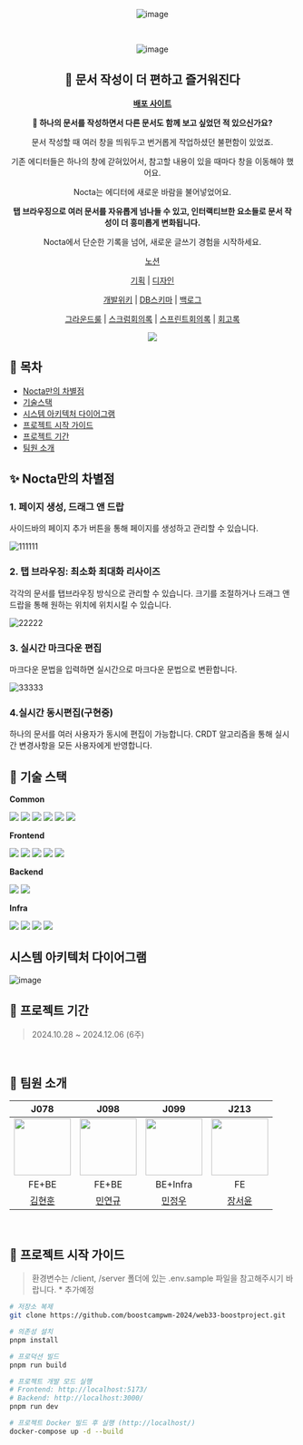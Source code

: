 <div align="center">
  
  ![image](https://github.com/user-attachments/assets/e7f5453b-ecc8-4087-b0ae-0c72b422103f)

  <br>

  ![image](https://github.com/user-attachments/assets/dba641b3-417d-4bb6-9c87-4cfc78d8324c)
  <br>
 

</div>

<div align="center">

## 📑 문서 작성이 더 편하고 즐거워진다

  <a href="https://nocta.site" title="🌌 밤하늘의 별빛처럼, 자유로운 인터랙션 실시간 에디터"><strong>배포 사이트</strong></a>

**🤔 하나의 문서를 작성하면서 다른 문서도 함께 보고 싶었던 적 있으신가요?**

문서 작성할 때 여러 창을 띄워두고 번거롭게 작업하셨던 불편함이 있었죠.

기존 에디터들은 하나의 창에 갇혀있어서, 참고할 내용이 있을 때마다 창을 이동해야 했어요.

Nocta는 에디터에 새로운 바람을 불어넣었어요.

**탭 브라우징으로 여러 문서를 자유롭게 넘나들 수 있고, 인터랙티브한 요소들로 문서 작성이 더 흥미롭게 변화됩니다.**

Nocta에서 단순한 기록을 넘어, 새로운 글쓰기 경험을 시작하세요.

[노션](https://abrupt-feta-9a9.notion.site/web33-12a9ff1b21c38003b600f57baa654626?pvs=4) 

[기획](https://abrupt-feta-9a9.notion.site/12a9ff1b21c380b4b3bafc3af92b2a25?pvs=4) | [디자인](https://abrupt-feta-9a9.notion.site/12f9ff1b21c380459f74f7a2e4fb7a93?pvs=4)

[개발위키](https://abrupt-feta-9a9.notion.site/12a9ff1b21c380f2a490deae65256639?pvs=4) | [DB스키마](https://abrupt-feta-9a9.notion.site/DB-708e1cf3c1454b3c950bff67d0924dde?pvs=4) | [백로그](https://abrupt-feta-9a9.notion.site/12e9ff1b21c380ecb202f869f6ad040e?pvs=4)

 [그라운드룰](https://abrupt-feta-9a9.notion.site/12a9ff1b21c3807ca2b8e308178e5c2f?pvs=4) | [스크럼회의록](https://abrupt-feta-9a9.notion.site/12a9ff1b21c38087848fcd2d37445005?pvs=4) | [스프린트회의록](https://abrupt-feta-9a9.notion.site/12a9ff1b21c380ac876cdd60332f5826?pvs=4) | [회고록](https://abrupt-feta-9a9.notion.site/12a9ff1b21c380959d92e485fcc94f8a?pvs=4)
 
 <a href="https://hits.seeyoufarm.com"><img src="https://hits.seeyoufarm.com/api/count/incr/badge.svg?url=https%3A%2F%2Fgithub.com%2Fboostcampwm-2024%2Fweb33-Nocta&count_bg=%2379C83D&title_bg=%23555555&icon=&icon_color=%23E7E7E7&title=hits&edge_flat=false"/></a>

</div>




## 🚩 목차

- [Nocta만의 차별점](#-nocta만의-차별점)
- [기술스택](#-기술-스택)
- [시스템 아키텍처 다이어그램](#시스템-아키텍처-다이어그램)
- [프로젝트 시작 가이드](#-프로젝트-시작-가이드)
- [프로젝트 기간](#-프로젝트-기간)
- [팀원 소개](#-팀원-소개)

## ✨ Nocta만의 차별점

### 1. 페이지 생성, 드래그 앤 드랍

사이드바의 페이지 추가 버튼을 통해 페이지를 생성하고 관리할 수 있습니다.

![111111](https://github.com/user-attachments/assets/7bbbd091-a906-49b1-8043-13240bdf2f5b)

### 2. 탭 브라우징: 최소화 최대화 리사이즈

각각의 문서를 탭브라우징 방식으로 관리할 수 있습니다. 크기를 조절하거나 드래그 앤 드랍을 통해 원하는 위치에 위치시킬 수 있습니다.

![22222](https://github.com/user-attachments/assets/7355a84a-7ff5-44c5-a3d0-24840a468818)

### 3. 실시간 마크다운 편집

마크다운 문법을 입력하면 실시간으로 마크다운 문법으로 변환합니다.

![33333](https://github.com/user-attachments/assets/ffcf7fa5-9436-4e6b-b38f-6fbf9e813cb5)

### 4.실시간 동시편집(구현중)

하나의 문서를 여러 사용자가 동시에 편집이 가능합니다. CRDT 알고리즘을 통해 실시간 변경사항을 모든 사용자에게 반영합니다.


## 🔧 기술 스택

**Common**

<div align="left"> <img src="https://img.shields.io/badge/TypeScript-3178C6?style=flat-square&logo=TypeScript&logoColor=white"/> <img src="https://img.shields.io/badge/Prettier-F7B93E?style=flat-square&logo=Prettier&logoColor=black"/> <img src="https://img.shields.io/badge/ESLint-4B32C3?style=flat-square&logo=ESLint&logoColor=white"/> <img src="https://img.shields.io/badge/Jest-C21325?style=flat-square&logo=Jest&logoColor=white"/> <img src="https://img.shields.io/badge/PNPM-F69220?style=flat-square&logo=PNPM&logoColor=white"/> <img src="https://img.shields.io/badge/Playwright-2EAD33?style=flat-square&logo=Playwright&logoColor=white"/> </div>

**Frontend**

<div align="left"> <img src="https://img.shields.io/badge/React-61DAFB?style=flat-square&logo=React&logoColor=black"/> <img src="https://img.shields.io/badge/React_Query-FF4154?style=flat-square&logo=ReactQuery&logoColor=white"/> <img src="https://img.shields.io/badge/Zustand-764ABC?style=flat-square&logo=Zustand&logoColor=white"/> <img src="https://img.shields.io/badge/Panda_CSS-06B6D4?style=flat-square&logo=PandaCSS&logoColor=white"/> <img src="https://img.shields.io/badge/Vite-646CFF?style=flat-square&logo=Vite&logoColor=white"/> </div>

**Backend**

<div align="left"> <img src="https://img.shields.io/badge/NestJS-E0234E?style=flat-square&logo=NestJS&logoColor=white"/> <img src="https://img.shields.io/badge/MongoDB-47A248?style=flat-square&logo=MongoDB&logoColor=white"/> </div>

**Infra**

<div align="left"> <img src="https://img.shields.io/badge/Docker-2496ED?style=flat-square&logo=Docker&logoColor=white"/> <img src="https://img.shields.io/badge/Nginx-009639?style=flat-square&logo=Nginx&logoColor=white"/> <img src="https://img.shields.io/badge/GitHub_Actions-2088FF?style=flat-square&logo=GitHubActions&logoColor=white"/> <img src="https://img.shields.io/badge/NCloud-03C75A?style=flat-square&logo=Naver&logoColor=white"/> </div>

## 시스템 아키텍처 다이어그램

![image](https://github.com/user-attachments/assets/ab96462b-5f38-4dd9-9c72-984829fa873d)


## 📅 프로젝트 기간

> 2024.10.28 ~ 2024.12.06 (6주)

<br>

## 🌱 팀원 소개

<div align="center">

|                                J078                                 |                                J098                                 |                                 J099                                 |                                  J213                                   |
| :-------------------------------------------------------------------: | :-------------------------------------------------------------------: | :--------------------------------------------------------------------: | :-----------------------------------------------------------------------: |
| <img src="https://github.com/hyonun321.png" width="100" height="100"> | <img src="https://github.com/Ludovico7.png" width="100" height="100"> | <img src="https://github.com/minjungw00.png" width="100" height="100"> | <img src="https://github.com/pipisebastian.png" width="100" height="100"> |
|                                 FE+BE                                 |                                  FE+BE                                   |                                   BE+Infra                                   |                                    FE                                     |
|              [김현훈](https://github.com/hyonun321)               |              [민연규](https://github.com/Ludovico7)               |              [민정우](https://github.com/minjungw00)              |            [장서윤](https://github.com/pipisebastian)             |

</div>

<br>



## 🚀 프로젝트 시작 가이드

> 환경변수는 /client, /server 폴더에 있는 .env.sample 파일을 참고해주시기 바랍니다. * 추가예정

```bash
# 저장소 복제
git clone https://github.com/boostcampwm-2024/web33-boostproject.git

# 의존성 설치
pnpm install

# 프로덕션 빌드
pnpm run build

# 프로젝트 개발 모드 실행
# Frontend: http://localhost:5173/
# Backend: http://localhost:3000/
pnpm run dev

# 프로젝트 Docker 빌드 후 실행 (http://localhost/)
docker-compose up -d --build
```




